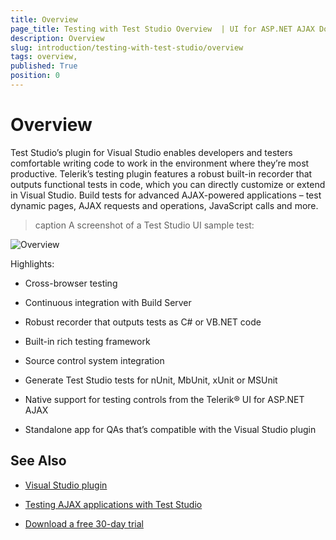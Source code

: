 ```yaml
---
title: Overview 
page_title: Testing with Test Studio Overview  | UI for ASP.NET AJAX Documentation
description: Overview 
slug: introduction/testing-with-test-studio/overview
tags: overview,
published: True
position: 0
---
```


# Overview 





Test Studio’s plugin for Visual Studio enables developers and testers comfortable writing code to work in the environment where they’re most productive. Telerik’s testing plugin features a robust built-in recorder that outputs functional tests in code, which you can directly customize or extend in Visual Studio. Build tests for advanced AJAX-powered applications – test dynamic pages, AJAX requests and operations, JavaScript calls and more.

>caption A screenshot of a Test Studio UI sample test:

![Overview](images/introduction-teststudio-overview.PNG)

Highlights:

* Cross-browser testing

* Continuous integration with Build Server

* Robust recorder that outputs tests as C# or VB.NET code

* Built-in rich testing framework

* Source control system integration

* Generate Test Studio tests for nUnit, MbUnit, xUnit or MSUnit

* Native support for testing controls from the Telerik® UI for ASP.NET AJAX

* Standalone app for QAs that’s compatible with the Visual Studio plugin

## See Also

 * [Visual Studio plugin](https://www.telerik.com/teststudio/visual-studio-testing-plugin-benefits)

 * [Testing AJAX applications with Test Studio](https://www.telerik.com/teststudio/ajax-testing)

 * [Download a free 30-day trial](https://www.telerik.com/download/teststudio)
